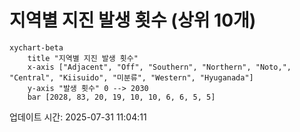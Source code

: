 # 지역별 지진 발생 횟수 (상위 10개)

```mermaid
xychart-beta
    title "지역별 지진 발생 횟수"
    x-axis ["Adjacent", "Off", "Southern", "Northern", "Noto,", "Central", "Kiisuido", "미분류", "Western", "Hyuganada"]
    y-axis "발생 횟수" 0 --> 2030
    bar [2028, 83, 20, 19, 10, 10, 6, 6, 5, 5]
```

업데이트 시간: 2025-07-31 11:04:11
